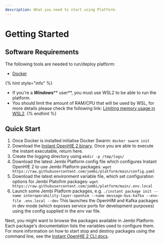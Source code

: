 ```yaml
---
description: What you need to start using Platform.
---
```


# Getting Started

## Software Requirements

The following tools are needed to run/deploy platform:

* [Docker](https://docs.docker.com/engine/install/)

{% hint style="info" %}
* If you're a _**Windows**_** user**, you must use WSL2 to be able to run the platform.
* You should limit the amount of RAM/CPU that will be used by WSL, for more details please check the following link: [Limiting memory usage in WSL2](https://www.aleksandrhovhannisyan.com/blog/limiting-memory-usage-in-wsl-2/).
{% endhint %}

## Quick Start

1. Once Docker is installed initialise Docker Swarm: `docker swarm init`
2. Download the [Instant OpenHIE 2 binary](https://jembi.gitbook.io/instant-v2/getting-started). Once you are able to execute the instant executable, return here.
3. Create the logging directory using `mkdir -p /tmp/logs/`
4. Download the latest Jembi Platform config file which configures Instant OpenHIE 2 to use Jembi Platform packages: `wget https://raw.githubusercontent.com/jembi/platform/main/config.yaml`
5. Download the latest environment variable file, which set configuration options for Jembi Platofrm packages: `wget https://raw.githubusercontent.com/jembi/platform/main/.env.local`
6. Launch some Jembi Platform packages, e.g. `./instant package init --name interoperability-layer-openhim --name message-bus-kafka --env-file .env.local --dev` This launches the OpenHIM and Kafka packages in dev mode (which exposes service ports for development purposes) using the config supplied in the env var file.

Next, you might want to browse the packages available in Jembi Platform. Each package's documentation lists the variables used to configure them. For more information on how to start stop and destroy packages using the command line, see the [Instant OpenHIE 2 CLI docs](https://jembi.gitbook.io/instant-v2/cli).
